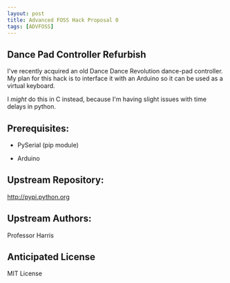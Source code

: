 ```yaml
---
layout: post
title: Advanced FOSS Hack Proposal 0
tags: [ADVFOSS]
---
```

## Dance Pad Controller Refurbish
I've recently acquired an old Dance Dance
Revolution dance-pad controller. My plan for
this hack is to interface it with an Arduino
so it can be used as a virtual keyboard.

I *might* do this in C instead, because I'm
having slight issues with time delays in python.
## Prerequisites:

* PySerial (pip module)

* Arduino

## Upstream Repository:
http://pypi.python.org

## Upstream Authors:
Professor Harris

## Anticipated License
MIT License
